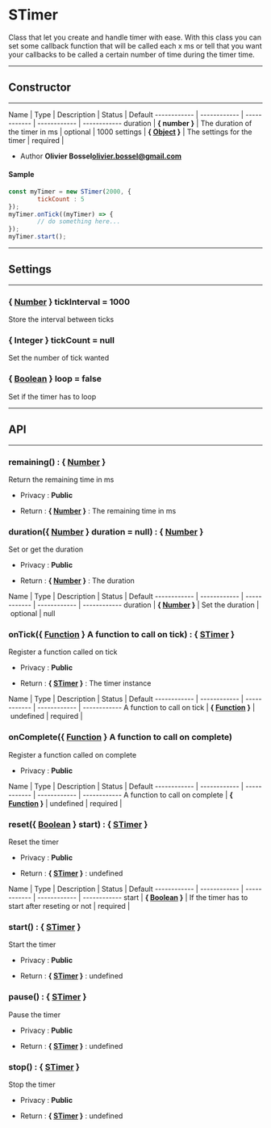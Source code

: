 # STimer
Class that let you create and handle timer with ease.
With this class you can set some callback function that will be
called each x ms or tell that you want your callbacks to be called
a certain number of time during the timer time.

-----------------------------
## Constructor
-----------------------------



Name | Type | Description | Status | Default
------------ | ------------ | ------------ | ------------ | ------------
duration | **{ number }** | The duration of the timer in ms | optional | 1000
settings | **{ <a class="link" href="https://developer.mozilla.org/fr/docs/Web/JavaScript/Reference/Objets_globaux/Object" target="_blank" title="Object">Object</a> }** | The settings for the timer | required | 

- Author **Olivier Bossel<olivier.bossel@gmail.com>**

#### Sample
```js
const myTimer = new STimer(2000, {
		tickCount : 5
});
myTimer.onTick((myTimer) => {
		// do something here...
});
myTimer.start();

```

-----------------------------
## Settings
-----------------------------

### { <a class="link" href="https://developer.mozilla.org/fr/docs/Web/JavaScript/Reference/Objets_globaux/Number" target="_blank" title="Number">Number</a> } tickInterval = 1000
Store the interval between ticks


### { Integer } tickCount = null
Set the number of tick wanted


### { <a class="link" href="https://developer.mozilla.org/fr/docs/Web/JavaScript/Reference/Objets_globaux/Boolean" target="_blank" title="Boolean">Boolean</a> } loop = false
Set if the timer has to loop



-----------------------------
## API
-----------------------------

### remaining() : { <a class="link" href="https://developer.mozilla.org/fr/docs/Web/JavaScript/Reference/Objets_globaux/Number" target="_blank" title="Number">Number</a> }
Return the remaining time in ms
- Privacy : **Public**

- Return : **{ <a class="link" href="https://developer.mozilla.org/fr/docs/Web/JavaScript/Reference/Objets_globaux/Number" target="_blank" title="Number">Number</a> }** : The remaining time in ms


### duration({ <a class="link" href="https://developer.mozilla.org/fr/docs/Web/JavaScript/Reference/Objets_globaux/Number" target="_blank" title="Number">Number</a> } duration = null) : { <a class="link" href="https://developer.mozilla.org/fr/docs/Web/JavaScript/Reference/Objets_globaux/Number" target="_blank" title="Number">Number</a> }
Set or get the duration
- Privacy : **Public**

- Return : **{ <a class="link" href="https://developer.mozilla.org/fr/docs/Web/JavaScript/Reference/Objets_globaux/Number" target="_blank" title="Number">Number</a> }** : The duration

Name | Type | Description | Status | Default
------------ | ------------ | ------------ | ------------ | ------------
duration | **{ <a class="link" href="https://developer.mozilla.org/fr/docs/Web/JavaScript/Reference/Objets_globaux/Number" target="_blank" title="Number">Number</a> }** | Set the duration | optional | null


### onTick({ <a class="link" href="https://developer.mozilla.org/fr/docs/Web/JavaScript/Reference/Objets_globaux/Function" target="_blank" title="Function">Function</a> } A function to call on tick) : { [STimer](/data/web/sugar/repo/src/js/classes/STimer.js) }
Register a function called on tick
- Privacy : **Public**

- Return : **{ [STimer](/data/web/sugar/repo/src/js/classes/STimer.js) }** : The timer instance

Name | Type | Description | Status | Default
------------ | ------------ | ------------ | ------------ | ------------
A function to call on tick | **{ <a class="link" href="https://developer.mozilla.org/fr/docs/Web/JavaScript/Reference/Objets_globaux/Function" target="_blank" title="Function">Function</a> }** | undefined | required | 


### onComplete({ <a class="link" href="https://developer.mozilla.org/fr/docs/Web/JavaScript/Reference/Objets_globaux/Function" target="_blank" title="Function">Function</a> } A function to call on complete)
Register a function called on complete
- Privacy : **Public**



Name | Type | Description | Status | Default
------------ | ------------ | ------------ | ------------ | ------------
A function to call on complete | **{ <a class="link" href="https://developer.mozilla.org/fr/docs/Web/JavaScript/Reference/Objets_globaux/Function" target="_blank" title="Function">Function</a> }** | undefined | required | 


### reset({ <a class="link" href="https://developer.mozilla.org/fr/docs/Web/JavaScript/Reference/Objets_globaux/Boolean" target="_blank" title="Boolean">Boolean</a> } start) : { [STimer](/data/web/sugar/repo/src/js/classes/STimer.js) }
Reset the timer
- Privacy : **Public**

- Return : **{ [STimer](/data/web/sugar/repo/src/js/classes/STimer.js) }** : undefined

Name | Type | Description | Status | Default
------------ | ------------ | ------------ | ------------ | ------------
start | **{ <a class="link" href="https://developer.mozilla.org/fr/docs/Web/JavaScript/Reference/Objets_globaux/Boolean" target="_blank" title="Boolean">Boolean</a> }** | If the timer has to start after reseting or not | required | 


### start() : { [STimer](/data/web/sugar/repo/src/js/classes/STimer.js) }
Start the timer
- Privacy : **Public**

- Return : **{ [STimer](/data/web/sugar/repo/src/js/classes/STimer.js) }** : undefined


### pause() : { [STimer](/data/web/sugar/repo/src/js/classes/STimer.js) }
Pause the timer
- Privacy : **Public**

- Return : **{ [STimer](/data/web/sugar/repo/src/js/classes/STimer.js) }** : undefined


### stop() : { [STimer](/data/web/sugar/repo/src/js/classes/STimer.js) }
Stop the timer
- Privacy : **Public**

- Return : **{ [STimer](/data/web/sugar/repo/src/js/classes/STimer.js) }** : undefined



